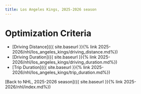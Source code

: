 ```yaml
---
title: Los Angeles Kings, 2025-2026 season
---
```


# Optimization Criteria
- [Driving Distance]({{ site.baseurl }}{% link 2025-2026/nhl/los_angeles_kings/driving_distance.md%})
- [Driving Duration]({{ site.baseurl }}{% link 2025-2026/nhl/los_angeles_kings/driving_duration.md%})
- [Trip Duration]({{ site.baseurl }}{% link 2025-2026/nhl/los_angeles_kings/trip_duration.md%})

[Back to NHL, 2025-2026 season]({{ site.baseurl }}{% link 2025-2026/nhl/index.md%})
